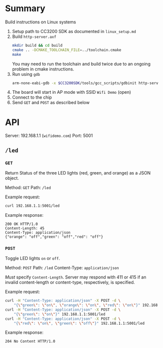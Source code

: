 # Summary

Build instructions on Linux systems

1. Setup path to CC3200 SDK as documented in `linux_setup.md`
2. Build `http-server.axf`
   ```bash
   mkdir build && cd build
   cmake .. -DCMAKE_TOOLCHAIN_FILE=../toolchain.cmake
   make
   ```
   You may need to run the toolchain and build twice due to an ongoing
   problem in cmake instructions.
2. Run using `gdb`
   ```bash
   arm-none-eabi-gdb -x $CC3200SDK/tools/gcc_scripts/gdbinit http-serve.axf
   ```
3. The board will start in AP mode with SSID `Wifi Demo` (open)
4. Connect to the chip
5. Send `GET` and `POST` as described below

# API

Server: 192.168.1.1 (`wifidemo.com`)
Port: 5001

## `/led`

### `GET`

Return Status of the three LED lights (red, green, and orange) as a
JSON object.

Method: `GET`
Path: `/led`

Example request:

```bash
curl 192.168.1.1:5001/led
```

Example response:
```
200 OK HTTP/1.0
Content-Length: 45
Content-Type: application/json
{"orange": "off","green": "off","red": "off"}
```

### `POST`

Toggle LED lights `on` or `off`.

Method: `POST`
Path: `/led`
Content-Type: `application/json`

_Must_ specify `Content-Length`. Server may respond with 411 or 415 if
an invalid content-length or content-type, respectively, is specified.

Example request:

```bash
curl -H "Content-Type: application/json" -X POST -d \
    "{\"green\": \"on\", \"orange\": \"on\", \"red\": \"on\"}" 192.168.1.1:5001/led
curl -H "Content-Type: application/json" -X POST -d \
    "{\"green\": \"on\"}" 192.168.1.1:5001/led
curl -H "Content-Type: application/json" -X POST -d \
    "{\"red\": \"on\", \"green\": \"off\"}" 192.168.1.1:5001/led
```

Example response:
```
204 No Content HTTP/1.0
```
